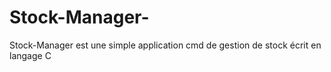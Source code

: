 # Stock-Manager-
Stock-Manager est une simple application cmd de gestion de stock écrit en langage C
